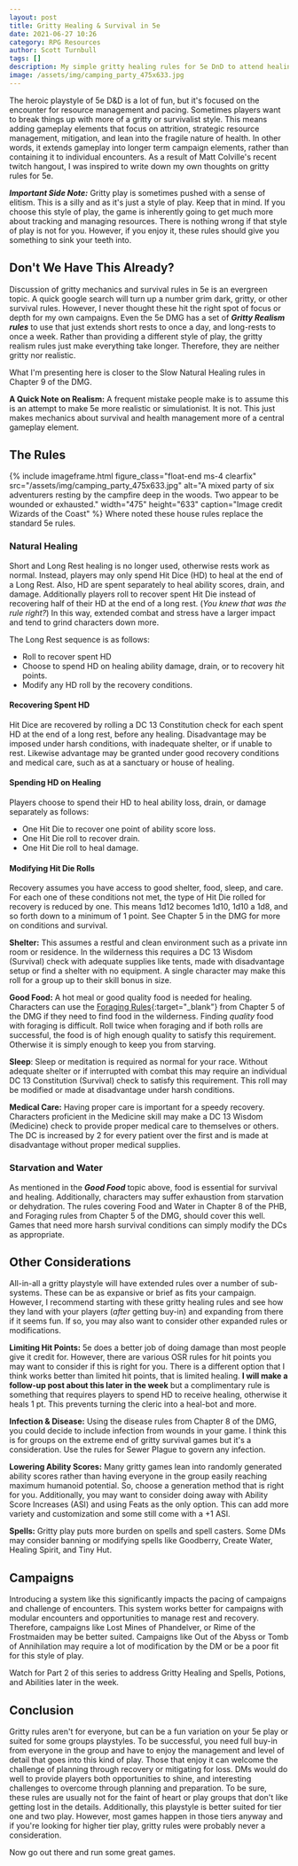 ```yaml
---
layout: post
title: Gritty Healing & Survival in 5e
date: 2021-06-27 10:26
category: RPG Resources
author: Scott Turnbull
tags: []
description: My simple gritty healing rules for 5e DnD to attend healing and add strategic gameplay.
image: /assets/img/camping_party_475x633.jpg
---
```


The heroic playstyle of 5e D&D is a lot of fun, but it's focused on the encounter for resource management and pacing. Sometimes players want to break things up with more of a gritty or survivalist style. This means adding gameplay elements that focus on attrition, strategic resource management, mitigation, and lean into the fragile nature of health. In other words, it extends gameplay into longer term campaign elements, rather than containing it to individual encounters. As a result of Matt Colville's recent twitch hangout, I was inspired to write down my own thoughts on gritty rules for 5e.

***Important Side Note:*** Gritty play is sometimes pushed with a sense of elitism. This is a silly  and as it's just a style of play. Keep that in mind. If you choose this style of play, the game is inherently going to get much more about tracking and managing resources. There is nothing wrong if that style of play is not for you. However, if you enjoy it, these rules should give you something to sink your teeth into.

## Don't We Have This Already?
Discussion of gritty mechanics and survival rules in 5e is an evergreen topic. A quick google search will turn up a number grim dark, gritty, or other survival rules. However, I never thought these hit the right spot of focus or depth for my own campaigns. Even the 5e DMG has a set of ***Gritty Realism rules*** to use that just extends short rests to once a day, and long-rests to once a week. Rather than providing a different style of play, the gritty realism rules just make everything take longer. Therefore, they are neither gritty nor realistic. 

What I'm presenting here is closer to the Slow Natural Healing rules in Chapter 9 of the DMG.

**A Quick Note on Realism:** A frequent mistake people make is to assume this is an attempt to make 5e more realistic or simulationist. It is not. This just makes mechanics about survival and health management more of a central gameplay element.

## The Rules

{% include imageframe.html
  figure_class="float-end ms-4 clearfix"
  src="/assets/img/camping_party_475x633.jpg"
  alt="A mixed party of six adventurers resting by the campfire deep in the woods.  Two appear to be wounded or exhausted."
  width="475" height="633"
  caption="Image credit Wizards of the Coast"
 %}
 Where noted these house rules replace the standard 5e rules.

### Natural Healing
Short and Long Rest healing is no longer used, otherwise rests work as normal. Instead, players may only spend Hit Dice (HD) to heal at the end of a Long Rest. Also, HD are spent separately to heal ability scores, drain, and damage. Additionally players roll to recover spent Hit Die instead of recovering half of their HD at the end of a long rest. (*You knew that was the rule right?*) In this way, extended combat and stress have a larger impact and tend to grind characters down more.

The Long Rest sequence is as follows:
* Roll to recover spent HD
* Choose to spend HD on healing ability damage, drain, or to recovery hit points.
* Modify any HD roll by the recovery conditions.

#### Recovering Spent HD
Hit Dice are recovered by rolling a DC 13 Constitution check for each spent HD at the end of a long rest, before any healing. Disadvantage may be imposed under harsh conditions, with inadequate shelter, or if unable to rest. Likewise advantage may be granted under good recovery conditions and medical care, such as at a sanctuary or house of healing.

#### Spending HD on Healing
Players choose to spend their HD to heal ability loss, drain, or damage separately as follows: 

* One Hit Die to recover one point of ability score loss. 
* One Hit Die roll to recover drain.
* One Hit Die roll to heal damage.

#### Modifying Hit Die Rolls
Recovery assumes you have access to good shelter, food, sleep, and care. For each one of these conditions not met, the type of Hit Die rolled for recovery is reduced by one. This means 1d12 becomes 1d10, 1d10 a 1d8, and so forth down to a minimum of 1 point. See Chapter 5 in the DMG for more on conditions and survival.

**Shelter:** This assumes a restful and clean environment such as a private inn room or residence. In the wilderness this requires a DC 13 Wisdom (Survival) check with adequate supplies like tents, made with disadvantage setup or find a shelter with no equipment. A single character may make this roll for a group up to their skill bonus in size.

**Good Food:** A hot meal or good quality food is needed for healing. Characters can use the [Foraging Rules](https://www.dndbeyond.com/sources/dmg/adventure-environments#Foraging){:target="_blank"} from Chapter 5 of the DMG if they need to find food in the wilderness. Finding *quality* food with foraging is difficult.  Roll twice when foraging and if both rolls are successful, the food is of high enough quality to satisfy this requirement.  Otherwise it is simply enough to keep you from starving.

**Sleep**: Sleep or meditation is required as normal for your race. Without adequate shelter or if interrupted with combat this may require an individual DC 13 Constitution (Survival) check to satisfy this requirement. This roll may be modified or made at disadvantage under harsh conditions.

**Medical Care:** Having proper care is important for a speedy recovery. Characters proficient in the Medicine skill may make a DC 13 Wisdom (Medicine) check to provide proper medical care to themselves or others. The DC is increased by 2 for every patient over the first and is made at disadvantage without proper medical supplies. 

### Starvation and Water

As mentioned in the ***Good Food*** topic above, food is essential for survival and healing. Additionally, characters may suffer exhaustion from starvation or dehydration. The rules covering Food and Water in Chapter 8 of the PHB, and Foraging rules from Chapter 5 of the DMG, should cover this well.  Games that need more harsh survival conditions can simply modify the DCs as appropriate.

## Other Considerations

All-in-all a gritty playstyle will have extended rules over a number of sub-systems. These can be as expansive or brief as fits your campaign. However, I recommend starting with these gritty healing rules and see how they land with your players (*after* getting buy-in) and expanding from there if it seems fun. If so, you may also want to consider other expanded rules or modifications.

**Limiting Hit Points:** 5e does a better job of doing damage than most people give it credit for. However, there are various OSR rules for hit points you may want to consider if this is right for you. There is a different option that I think works better than limited hit points, that is limited healing.  **I will make a follow-up post about this later in the week** but a complimentary rule is something that requires players to spend HD to receive healing, otherwise it heals 1 pt. This prevents turning the cleric into a heal-bot and more.

**Infection & Disease:** Using the disease rules from Chapter 8 of the DMG, you could decide to include infection from wounds in your game. I think this is for groups on the extreme end of gritty survival games but it's a consideration. Use the rules for Sewer Plague to govern any infection.

**Lowering Ability Scores:** Many gritty games lean into randomly generated ability scores rather than having everyone in the group easily reaching maximum humanoid potential. So, choose a generation method that is right for you. Additionally, you may want to consider doing away with Ability Score Increases (ASI) and using Feats as the only option. This can add more variety and customization and some still come with a +1 ASI.

**Spells:** Gritty play puts more burden on spells and spell casters. Some DMs may consider banning or modifying spells like Goodberry, Create Water, Healing Spirit, and Tiny Hut.

## Campaigns
Introducing a system like this significantly impacts the pacing of campaigns and challenge of encounters. This system works better for campaigns with modular encounters and opportunities to manage rest and recovery. Therefore, campaigns like Lost Mines of Phandelver, or Rime of the Frostmaiden may be better suited. Campaigns like Out of the Abyss or Tomb of Annihilation may require a lot of modification by the DM or be a poor fit for this style of play.

<div class="alert alert-warning">
<i class="fas fa-exclamation-circle"></i> Watch for Part 2 of this series to address Gritty Healing and Spells, Potions, and Abilities later in the week.
</div>

## Conclusion
Gritty rules aren't for everyone, but can be a fun variation on your 5e play or suited for some groups playstyles. To be successful, you need full buy-in from everyone in the group and have to enjoy the management and level of detail that goes into this kind of play. Those that enjoy it can welcome the challenge of planning through recovery or mitigating for loss. DMs would do well to provide players both opportunities to shine, and interesting challenges to overcome through planning and preparation. To be sure, these rules are usually not for the faint of heart or play groups that don't like getting lost in the details.  Additionally, this playstyle is better suited for tier one and two play. However, most games happen in those tiers anyway and if you're looking for higher tier play, gritty rules were probably never a consideration.

Now go out there and run some great games.
